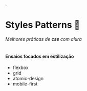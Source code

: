 .

# Styles Patterns 🫶<br>
 
_Melhores práticas de **css** com alura_ <br><br>

#### Ensaios focados em estilização

* flexbox
* grid
* atomic-design
* mobile-first

